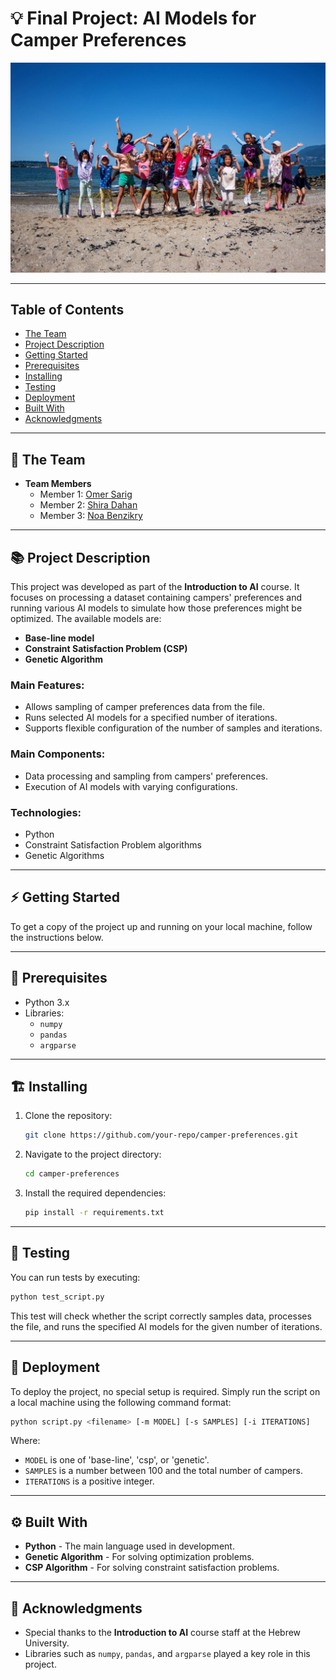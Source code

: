 # 💡 **Final Project: AI Models for Camper Preferences**

![Project Cover Image](project_image.jpeg)


---

## Table of Contents
- [The Team](#the-team)
- [Project Description](#project-description)
- [Getting Started](#getting-started)
- [Prerequisites](#prerequisites)
- [Installing](#installing)
- [Testing](#testing)
- [Deployment](#deployment)
- [Built With](#built-with)
- [Acknowledgments](#acknowledgments)

---

## 👥 **The Team**

- **Team Members**  
  - Member 1: [Omer Sarig](omer.sarig@mail.huji.ac.il)
  - Member 2: [Shira Dahan](shira.dahan@mail.huji.ac.il)
  - Member 3: [Noa Benzikry](noa.benzikry@mail.huji.ac.il) 

---

## 📚 **Project Description**

This project was developed as part of the **Introduction to AI** course. It focuses on processing a dataset containing campers' preferences and running various AI models to simulate how those preferences might be optimized. The available models are:

- **Base-line model**  
- **Constraint Satisfaction Problem (CSP)**  
- **Genetic Algorithm**

### Main Features:
- Allows sampling of camper preferences data from the file.
- Runs selected AI models for a specified number of iterations.
- Supports flexible configuration of the number of samples and iterations.

### Main Components:
- Data processing and sampling from campers' preferences.
- Execution of AI models with varying configurations.

### Technologies:
- Python
- Constraint Satisfaction Problem algorithms
- Genetic Algorithms

---

## ⚡ **Getting Started**

To get a copy of the project up and running on your local machine, follow the instructions below.

---

## 🧱 **Prerequisites**

- Python 3.x
- Libraries: 
  - `numpy`
  - `pandas`
  - `argparse`

---

## 🏗️ **Installing**

1. Clone the repository:  
   ```bash
   git clone https://github.com/your-repo/camper-preferences.git
   ```
2. Navigate to the project directory:  
   ```bash
   cd camper-preferences
   ```
3. Install the required dependencies:  
   ```bash
   pip install -r requirements.txt
   ```

---

## 🧪 **Testing**

You can run tests by executing:

```bash
python test_script.py
```

This test will check whether the script correctly samples data, processes the file, and runs the specified AI models for the given number of iterations.

---

## 🚀 **Deployment**

To deploy the project, no special setup is required. Simply run the script on a local machine using the following command format:

```bash
python script.py <filename> [-m MODEL] [-s SAMPLES] [-i ITERATIONS]
```

Where:
- `MODEL` is one of 'base-line', 'csp', or 'genetic'.
- `SAMPLES` is a number between 100 and the total number of campers.
- `ITERATIONS` is a positive integer.

---

## ⚙️ **Built With**

- **Python** - The main language used in development.
- **Genetic Algorithm** - For solving optimization problems.
- **CSP Algorithm** - For solving constraint satisfaction problems.

---

## 🙏 **Acknowledgments**
- Special thanks to the **Introduction to AI** course staff at the Hebrew University.
- Libraries such as `numpy`, `pandas`, and `argparse` played a key role in this project.


